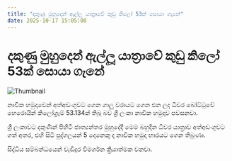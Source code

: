 ```yaml
---
title: "දකුණු මුහුදෙන් ඇල්ලූ යාත්‍රාවේ කුඩු කිලෝ 53ක් සොයා ගැනේ"
date: 2025-10-17 15:05:00
---
```


# දකුණු මුහුදෙන් ඇල්ලූ යාත්‍රාවේ කුඩු කිලෝ 53ක් සොයා ගැනේ

![Thumbnail](https://helakuru.sgp1.cdn.digitaloceanspaces.com/esana/images/lib/bort-85.jpg)

නාවික හමුදාවෙන් අත්අඩංගුවට ගෙන ගාලු වරායට ගෙන එන ලද ධීවර බෝට්ටුවේ හෙරොයින් කිලෝග්‍රෑම් 53.134ක් තිබූ බව ශ්‍රී ලංකා නාවික හමුදාව පවසනවා.

ශ්‍රී ලංකාවට දකුණින් පිහිටි ජාත්‍යන්තර මුහුදේදී මෙම බහුදින ධීවර යාත්‍රාව අත්අඩංගුවට ගත් අතර, එහි සිටි පුද්ගලයන් 5 දෙනෙකු ද නාවික හමුදා භාරයට ගෙන තිබුණා.

සිද්ධිය සම්බන්ධයෙන් වැඩිදුර විමර්ශන ක්‍රියාත්මක වනවා.

